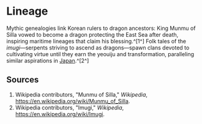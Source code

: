 # Lineage

Mythic genealogies link Korean rulers to dragon ancestors: King Munmu of Silla vowed to become a dragon protecting the East Sea after death, inspiring maritime lineages that claim his blessing.^[1^] Folk tales of the *imugi*—serpents striving to ascend as dragons—spawn clans devoted to cultivating virtue until they earn the yeouiju and transformation, paralleling similar aspirations in [Japan](../../japan/lineage/README.md).^[2^]

## Sources
1. Wikipedia contributors, "Munmu of Silla," *Wikipedia*, <https://en.wikipedia.org/wiki/Munmu_of_Silla>.
2. Wikipedia contributors, "Imugi," *Wikipedia*, <https://en.wikipedia.org/wiki/Imugi>.
